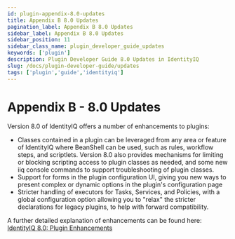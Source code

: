 ```yaml
---
id: plugin-appendix-8.0-updates
title: Appendix B 8.0 Updates
pagination_label: Appendix B 8.0 Updates
sidebar_label: Appendix B 8.0 Updates
sidebar_position: 11
sidebar_class_name: plugin_developer_guide_updates
keywords: ['plugin']
description: Plugin Developer Guide 8.0 Updates in IdentityIQ
slug: /docs/plugin-developer-guide/updates
tags: ['plugin','guide','identityiq']
---
```

# Appendix B - 8.0 Updates

Version 8.0 of IdentityIQ offers a number of enhancements to plugins:

* Classes contained in a plugin can be leveraged from any area or feature of IdentityIQ where BeanShell can be used, such as rules, workflow steps, and scriptlets. Version 8.0 also provides mechanisms for limiting or blocking scripting access to plugin classes as needed, and some new iiq console commands to support troubleshooting of plugin classes.
* Support for forms in the plugin configuration UI, giving you new ways to present complex or dynamic options in the plugin's configuration page
* Stricter handling of executors for Tasks, Services, and Policies, with a global configuration option allowing you to "relax" the stricter declarations for legacy plugins, to help with forward compatibility.

A further detailed explanation of enhancements can be found here: [IdentityIQ 8.0: Plugin Enhancements](https://community.sailpoint.com/docs/DOC-13331)
